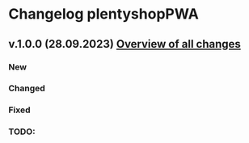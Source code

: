 # Changelog plentyshopPWA

## v.1.0.0 (28.09.2023) <a href="https://github.com/plentymarkets/plentyshop-pwa/compare/v1.0.0...v1.0.0" target="_blank" rel="noopener"><b>Overview of all changes</b></a>

### New

### Changed

### Fixed

### TODO:

